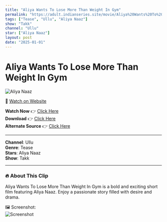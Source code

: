 ```yaml
---
title: "Aliya Wants To Lose More Than Weight In Gym"
permalink: "https://adult.indianseries.site/movie/Aliya%20Wants%20To%20Lose%20More%20Than%20Weight%20In%20Gym"
tags: ["Tease", "Ullu", "Aliya Naaz"]
show: "Takk"
channel: "Ullu"
star: ["Aliya Naaz"]
layout: post
date: "2025-01-01"
---
```


# Aliya Wants To Lose More Than Weight In Gym

![Aliya Naaz](https://shorts.desisins.com/wp-content/uploads/2024/09/Aliya-Naaz-Takk-Ullu-DesiSins.com_.jpg)

🔗 [Watch on Website](https://adult.indianseries.site/movie/Aliya%20Wants%20To%20Lose%20More%20Than%20Weight%20In%20Gym)

**Watch Now** 👉 [Click Here](https://adult.indianseries.site/movie/Aliya%20Wants%20To%20Lose%20More%20Than%20Weight%20In%20Gym)  
**Download** 👉 [Click Here](https://adult.indianseries.site/movie/Aliya%20Wants%20To%20Lose%20More%20Than%20Weight%20In%20Gym)  
**Alternate Source** 👉 [Click Here](https://adult.indianseries.site/movie/Aliya%20Wants%20To%20Lose%20More%20Than%20Weight%20In%20Gym)

---

**Channel**: Ullu  
**Genre**: Tease  
**Stars**: Aliya Naaz  
**Show**: Takk

---

### 🔥 About This Clip

Aliya Wants To Lose More Than Weight In Gym is a bold and exciting short film featuring Aliya Naaz. Enjoy a passionate story filled with desire and drama.
 
🖼️ Screenshot:  
![Screenshot](https://shorts.desisins.com/wp-content/uploads/2024/09/Aliya-Naaz-Takk-Ullu-DesiSins.com_.jpg)
